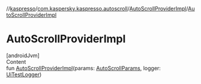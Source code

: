 //[kaspresso](../../index.md)/[com.kaspersky.kaspresso.autoscroll](../index.md)/[AutoScrollProviderImpl](index.md)/[AutoScrollProviderImpl](-auto-scroll-provider-impl.md)



# AutoScrollProviderImpl  
[androidJvm]  
Content  
fun [AutoScrollProviderImpl](-auto-scroll-provider-impl.md)(params: [AutoScrollParams](../../com.kaspersky.kaspresso.params/-auto-scroll-params/index.md), logger: [UiTestLogger](../../com.kaspersky.kaspresso.logger/-ui-test-logger/index.md))  



